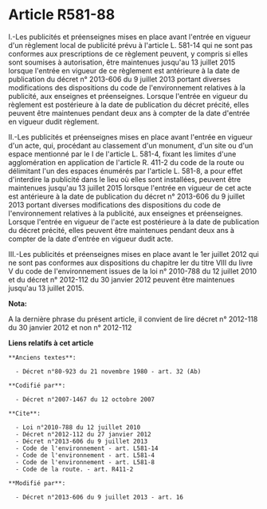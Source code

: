 # Article R581-88

I.-Les publicités et préenseignes mises en place avant l'entrée en vigueur d'un règlement local de publicité prévu à
l'article L. 581-14 qui ne sont pas conformes aux prescriptions de ce règlement peuvent, y compris si elles sont soumises à
autorisation, être maintenues jusqu'au 13 juillet 2015 lorsque l'entrée en vigueur de ce règlement est antérieure à la date
de publication du décret n° 2013-606 du 9 juillet 2013 portant diverses modifications des dispositions du code de
l'environnement relatives à la publicité, aux enseignes et préenseignes. Lorsque l'entrée en vigueur du règlement est
postérieure à la date de publication du décret précité, elles peuvent être maintenues pendant deux ans à compter de la date
d'entrée en vigueur dudit règlement. 

II.-Les publicités et préenseignes mises en place avant l'entrée en vigueur d'un acte, qui, procédant au classement d'un
monument, d'un site ou d'un espace mentionné par le I de l'article L. 581-4, fixant les limites d'une agglomération en
application de l'article R. 411-2 du code de la route ou délimitant l'un des espaces énumérés par l'article L. 581-8, a pour
effet d'interdire la publicité dans le lieu où elles sont installées, peuvent être maintenues jusqu'au 13 juillet 2015
lorsque l'entrée en vigueur de cet acte est antérieure à la date de publication du décret n° 2013-606 du 9 juillet 2013
portant diverses modifications des dispositions du code de l'environnement relatives à la publicité, aux enseignes et
préenseignes. Lorsque l'entrée en vigueur de l'acte est postérieure à la date de publication du décret précité, elles peuvent
être maintenues pendant deux ans à compter de la date d'entrée en vigueur dudit acte. 

III.-Les publicités et préenseignes mises en place avant le 1er juillet 2012 qui ne sont pas conformes aux dispositions du
chapitre Ier du titre VIII du livre V du code de l'environnement issues de la loi n° 2010-788 du 12 juillet 2010 et du décret
n° 2012-112 du 30 janvier 2012 peuvent être maintenues jusqu'au 13 juillet 2015.

**Nota:**

A la dernière phrase du présent article, il convient de lire décret n° 2012-118 du 30 janvier 2012 et non n° 2012-112

**Liens relatifs à cet article**

	**Anciens textes**:

	  - Décret n°80-923 du 21 novembre 1980 - art. 32 (Ab)

	**Codifié par**:

	  - Décret n°2007-1467 du 12 octobre 2007

	**Cite**:

	  - Loi n°2010-788 du 12 juillet 2010
	  - Décret n°2012-112 du 27 janvier 2012
	  - Décret n°2013-606 du 9 juillet 2013
	  - Code de l'environnement - art. L581-14
	  - Code de l'environnement - art. L581-4
	  - Code de l'environnement - art. L581-8
	  - Code de la route. - art. R411-2

	**Modifié par**:

	  - Décret n°2013-606 du 9 juillet 2013 - art. 16
